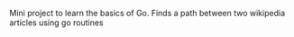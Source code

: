 Mini project to learn the basics of Go. Finds a path between two wikipedia articles using go routines 
